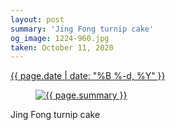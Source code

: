 ```yaml
---
layout: post
summary: 'Jing Fong turnip cake'
og_image: 1224-960.jpg
taken: October 11, 2020
---
```


<div class="post">
 <time>
  <a href="/1224">
   {{ page.date | date: "%B %-d, %Y" }}
  </a>
 </time>
 <a href="/1224">
  <figure data-taken="10/11/2020">
   <img alt="{{ page.summary }}" sizes="(min-width: 700px) 50vw, calc(100vw - 2rem)" src="{{ site.assets_url }}/1224-480.jpg" srcset="{{ site.assets_url }}/1224-240.jpg 240w, {{ site.assets_url }}/1224-480.jpg 480w, {{ site.assets_url }}/1224-720.jpg 720w, {{ site.assets_url }}/1224-960.jpg 960w"/>
  </figure>
 </a>
 <span>
  Jing Fong turnip cake
 </span>
</div>
